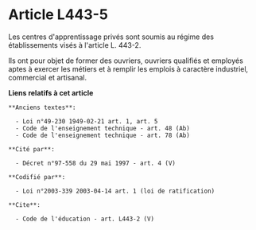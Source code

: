 # Article L443-5

Les centres d'apprentissage privés sont soumis au régime des établissements visés à l'article L. 443-2.

Ils ont pour objet de former des ouvriers, ouvriers qualifiés et employés aptes à exercer les métiers et à remplir les
emplois à caractère industriel, commercial et artisanal.

**Liens relatifs à cet article**

	**Anciens textes**:

	  - Loi n°49-230 1949-02-21 art. 1, art. 5
	  - Code de l'enseignement technique - art. 48 (Ab)
	  - Code de l'enseignement technique - art. 78 (Ab)

	**Cité par**:

	  - Décret n°97-558 du 29 mai 1997 - art. 4 (V)

	**Codifié par**:

	  - Loi n°2003-339 2003-04-14 art. 1 (loi de ratification)

	**Cite**:

	  - Code de l'éducation - art. L443-2 (V)
